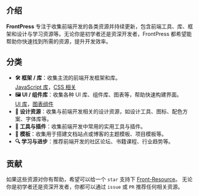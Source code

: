 ## 介绍

**FrontPress** 专注于收集前端开发的各类资源并持续更新，包含前端工具、库、框架和设计与学习资源等。无论你是初学者还是资深开发者，FrontPress 都希望能帮助你快速找到所需的资源，提升开发效率。

## 分类
- **🛠️ 框架 / 库**：收集主流的前端开发框架和库。  
  [JavaScript 库](../framework/javascript)，[CSS 相关](../framework/css)
- **🖼️ UI / 组件库**：收集各种 UI 库、组件库、图表等，帮助快速构建界面。  
  [UI 库](../ui-component/ui-web)，[图表组件](../ui-component/component-charts)
- **🎨 设计资源**：收集与前端开发相关的设计资源，如设计工具、图标、配色方案、字体库等。
- **🔨 工具与插件**：收集前端开发中常用的实用工具与插件。
- **📰 模板**：收集用于搭建文档站点或博客的主题模板、项目模板等。
- **🔍 学习与进步**：推荐前端开发的社区论坛、书籍课程、行业趋势等。

## 贡献

如果这些资源对你有帮助，希望可以给一个 `star` 支持下 [Front-Resource](https://github.com/zhenghaoyang24/Front-Resource)。
无论你是初学者还是资深开发者，你都可以通过 `issue` 或 `PR` 推荐任何相关资源。

